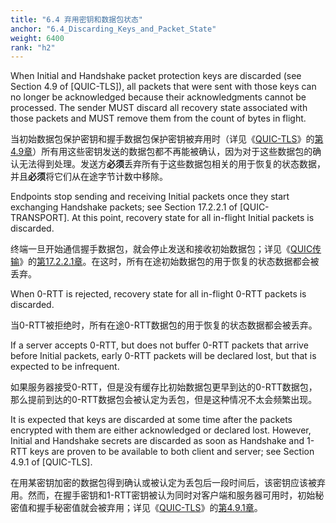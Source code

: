 ```yaml
---
title: "6.4 弃用密钥和数据包状态"
anchor: "6.4_Discarding_Keys_and_Packet_State"
weight: 6400
rank: "h2"
---
```


When Initial and Handshake packet protection keys are discarded (see Section 4.9 of [QUIC-TLS]), all packets that were sent with those keys can no longer be acknowledged because their acknowledgments cannot be processed. The sender MUST discard all recovery state associated with those packets and MUST remove them from the count of bytes in flight.

当初始数据包保护密钥和握手数据包保护密钥被弃用时（详见《[QUIC-TLS]()》的[第4.9章]()）所有用这些密钥发送的数据包都不再能被确认，因为对于这些数据包的确认无法得到处理。发送方**必须**丢弃所有于这些数据包相关的用于恢复的状态数据，并且**必须**将它们从在途字节计数中移除。

Endpoints stop sending and receiving Initial packets once they start exchanging Handshake packets; see Section 17.2.2.1 of [QUIC-TRANSPORT]. At this point, recovery state for all in-flight Initial packets is discarded.

终端一旦开始通信握手数据包，就会停止发送和接收初始数据包；详见《[QUIC传输]()》的[第17.2.2.1章]()。在这时，所有在途初始数据包的用于恢复的状态数据都会被丢弃。

When 0-RTT is rejected, recovery state for all in-flight 0-RTT packets is discarded.

当0-RTT被拒绝时，所有在途0-RTT数据包的用于恢复的状态数据都会被丢弃。

If a server accepts 0-RTT, but does not buffer 0-RTT packets that arrive before Initial packets, early 0-RTT packets will be declared lost, but that is expected to be infrequent.

如果服务器接受0-RTT，但是没有缓存比初始数据包更早到达的0-RTT数据包，那么提前到达的0-RTT数据包会被认定为丢包，但是这种情况不太会频繁出现。

It is expected that keys are discarded at some time after the packets encrypted with them are either acknowledged or declared lost. However, Initial and Handshake secrets are discarded as soon as Handshake and 1-RTT keys are proven to be available to both client and server; see Section 4.9.1 of [QUIC-TLS].

在用某密钥加密的数据包得到确认或被认定为丢包后一段时间后，该密钥应该被弃用。然而，在握手密钥和1-RTT密钥被认为同时对客户端和服务器可用时，初始秘密值和握手秘密值就会被弃用；详见《[QUIC-TLS]()》的[第4.9.1章]()。
